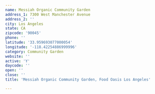 ```yaml
---
name: Messiah Organic Community Garden
address_1: 7300 West Manchester Avenue
address_2: ''
city: Los Angeles
state: CA
zipcode: '90045'
phone: ''
latitude: '33.959693077000054'
longitude: '-118.42254886999996'
category: Community Garden
website: ''
active: 'Y'
daycode: ''
open: ''
close: ''
title: 'Messiah Organic Community Garden, Food Oasis Los Angeles'

---
```

